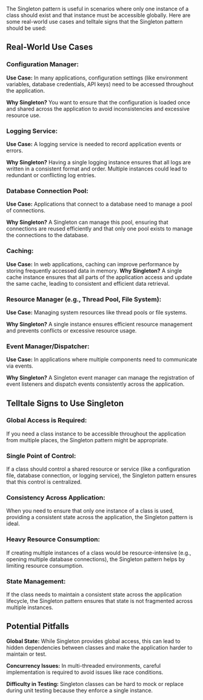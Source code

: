 The Singleton pattern is useful in scenarios where only one instance of a class should exist and that instance must be accessible globally. Here are some real-world use cases and telltale signs that the Singleton pattern should be used:

## Real-World Use Cases
### Configuration Manager:

**Use Case:**
In many applications, configuration settings (like environment variables, database credentials, API keys) need to be accessed throughout the application.

**Why Singleton?**
You want to ensure that the configuration is loaded once and shared across the application to avoid inconsistencies and excessive resource use.

### Logging Service:

**Use Case:**
A logging service is needed to record application events or errors.

**Why Singleton?**
Having a single logging instance ensures that all logs are written in a consistent format and order. Multiple instances could lead to redundant or conflicting log entries.

### Database Connection Pool:

**Use Case:**
Applications that connect to a database need to manage a pool of connections.

**Why Singleton?**
A Singleton can manage this pool, ensuring that connections are reused efficiently and that only one pool exists to manage the connections to the database.

### Caching:

**Use Case:**
In web applications, caching can improve performance by storing frequently accessed data in memory.
**Why Singleton?**
A single cache instance ensures that all parts of the application access and update the same cache, leading to consistent and efficient data retrieval.

### Resource Manager (e.g., Thread Pool, File System):

**Use Case:**
Managing system resources like thread pools or file systems.

**Why Singleton?**
A single instance ensures efficient resource management and prevents conflicts or excessive resource usage.

### Event Manager/Dispatcher:

**Use Case:**
In applications where multiple components need to communicate via events.

**Why Singleton?**
A Singleton event manager can manage the registration of event listeners and dispatch events consistently across the application.

## Telltale Signs to Use Singleton
### Global Access is Required:

If you need a class instance to be accessible throughout the application from multiple places, the Singleton pattern might be appropriate.

### Single Point of Control:

If a class should control a shared resource or service (like a configuration file, database connection, or logging service), the Singleton pattern ensures that this control is centralized.

### Consistency Across Application:

When you need to ensure that only one instance of a class is used, providing a consistent state across the application, the Singleton pattern is ideal.

### Heavy Resource Consumption:

If creating multiple instances of a class would be resource-intensive (e.g., opening multiple database connections), the Singleton pattern helps by limiting resource consumption.

### State Management:

If the class needs to maintain a consistent state across the application lifecycle, the Singleton pattern ensures that state is not fragmented across multiple instances.

## Potential Pitfalls

**Global State:**
While Singleton provides global access, this can lead to hidden dependencies between classes and make the application harder to maintain or test.

**Concurrency Issues:**
In multi-threaded environments, careful implementation is required to avoid issues like race conditions.

**Difficulty in Testing:**
Singleton classes can be hard to mock or replace during unit testing because they enforce a single instance.